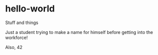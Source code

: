 # hello-world
Stuff and things

Just a student trying to make a name for himself before getting into the workforce!

Also, 42
